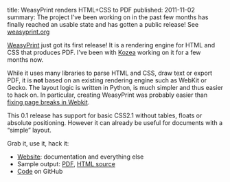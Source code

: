 title: WeasyPrint renders HTML+CSS to PDF
published: 2011-11-02
summary:
    The project I’ve been working on in the past few months has finally
    reached an usable state and has gotten a public release!
    See [weasyprint.org](http://weasyprint.org/)


[WeasyPrint](http://weasyprint.org/) just got its first release!
It is a rendering engine for HTML and CSS that produces PDF.
I’ve been with [Kozea](http://community.kozea.org/) working on it for
a few months now.

While it uses many libraries to parse HTML and CSS, draw text or export PDF,
it is **not** based on an existing rendering engine such as WebKit or Gecko.
The layout logic is written in Python, is much simpler and thus easier to
hack on. In particular, creating WeasyPrint was probably easier than
[fixing page breaks in Webkit](
http://www.webkit.org/projects/printing/index.html).

This 0.1 release has support for basic CSS2.1 without tables, floats or
absolute positioning. However it can already be useful for documents with
a “simple” layout.

Grab it, use it, hack it:

* [Website](http://weasyprint.org/): documentation and everything else
* Sample output: [PDF](http://weasyprint.org/samples/CSS21-intro.pdf),
  [HTML source](http://www.w3.org/TR/CSS21/intro.html)
* [Code](https://github.com/Kozea/WeasyPrint) on GitHub

